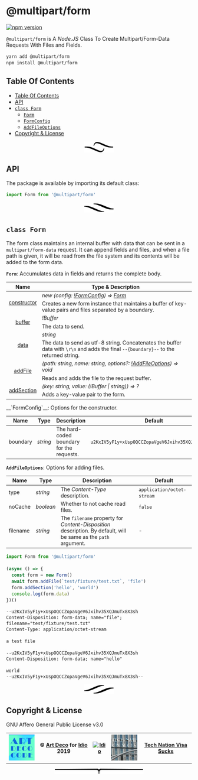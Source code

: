 # @multipart/form

[![npm version](https://badge.fury.io/js/%40multipart%2Fform.svg)](https://www.npmjs.com/package/@multipart/form)

`@multipart/form` is A _Node.JS_ Class To Create Multipart/Form-Data Requests With Files and Fields.

```sh
yarn add @multipart/form
npm install @multipart/form
```

## Table Of Contents

- [Table Of Contents](#table-of-contents)
- [API](#api)
- [`class Form`](#class-form)
  * [`Form`](#type-form)
  * [`FormConfig`](#type-formconfig)
  * [`AddFileOptions`](#type-addfileoptions)
- [Copyright & License](#copyright--license)

<p align="center"><a href="#table-of-contents">
  <img src="/.documentary/section-breaks/0.svg?sanitize=true">
</a></p>

## API

The package is available by importing its default class:

```js
import Form from '@multipart/form'
```

<p align="center"><a href="#table-of-contents">
  <img src="/.documentary/section-breaks/1.svg?sanitize=true">
</a></p>

## `class Form`

The form class maintains an internal buffer with data that can be sent in a `multipart/form-data` request. It can append fields and files, and when a file path is given, it will be read from the file system and its contents will be added to the form data.

__<a name="type-form">`Form`</a>__: Accumulates data in fields and returns the complete body.
<table>
 <thead><tr>
  <th>Name</th>
  <th>Type &amp; Description</th>
 </tr></thead>
 <tr>
  <td rowSpan="3" align="center"><ins>constructor</ins></td>
  <td><em>new (config: <a href="#type-formconfig" title="Options for the constructor.">!FormConfig</a>) => <a href="#type-form" title="Accumulates data in fields and returns the complete body.">Form</a></em></td>
 </tr>
 <tr></tr>
 <tr>
  <td>
   Creates a new form instance that maintains a buffer of key-value pairs and files separated by a boundary.
  </td>
 </tr>
 <tr>
  <td rowSpan="3" align="center"><ins>buffer</ins></td>
  <td><em>!Buffer</em></td>
 </tr>
 <tr></tr>
 <tr>
  <td>
   The data to send.
  </td>
 </tr>
 <tr>
  <td rowSpan="3" align="center"><ins>data</ins></td>
  <td><em>string</em></td>
 </tr>
 <tr></tr>
 <tr>
  <td>
   The data to send as utf-8 string. Concatenates the buffer data with <code>\r\n</code> and adds the final <code>--{boundary}--</code> to the returned string.
  </td>
 </tr>
 <tr>
  <td rowSpan="3" align="center"><ins>addFile</ins></td>
  <td><em>(path: string, name: string, options?: <a href="#type-addfileoptions" title="Options for adding files.">!AddFileOptions</a>) => void</em></td>
 </tr>
 <tr></tr>
 <tr>
  <td>
   Reads and adds the file to the request buffer.
  </td>
 </tr>
 <tr>
  <td rowSpan="3" align="center"><ins>addSection</ins></td>
  <td><em>(key: string, value: (!Buffer | string)) => ?</em></td>
 </tr>
 <tr></tr>
 <tr>
  <td>
   Adds a key-value pair to the form.
  </td>
 </tr>
</table>
__<a name="type-formconfig">`FormConfig`</a>__: Options for the constructor.


|   Name   |      Type       |                Description                |                      Default                       |
| -------- | --------------- | ----------------------------------------- | -------------------------------------------------- |
| boundary | <em>string</em> | The hard-coded boundary for the requests. | `u2KxIV5yF1y+xUspOQCCZopaVgeV6Jxihv35XQJmuTx8X3sh` |


__<a name="type-addfileoptions">`AddFileOptions`</a>__: Options for adding files.


|   Name   |       Type       |                                                   Description                                                   |          Default           |
| -------- | ---------------- | --------------------------------------------------------------------------------------------------------------- | -------------------------- |
| type     | <em>string</em>  | The _Content-Type_ description.                                                                                 | `application/octet-stream` |
| noCache  | <em>boolean</em> | Whether to not cache read files.                                                                                | `false`                    |
| filename | <em>string</em>  | The `filename` property for _Content-Disposition_ description. By default, will be same as the `path` argument. | -                          |

```js
import Form from '@multipart/form'

(async () => {
  const form = new Form()
  await form.addFile(`test/fixture/test.txt`, 'file')
  form.addSection('hello', 'world')
  console.log(form.data)
})()
```
```http
--u2KxIV5yF1y+xUspOQCCZopaVgeV6Jxihv35XQJmuTx8X3sh
Content-Disposition: form-data; name="file"; filename="test/fixture/test.txt"
Content-Type: application/octet-stream

a test file

--u2KxIV5yF1y+xUspOQCCZopaVgeV6Jxihv35XQJmuTx8X3sh
Content-Disposition: form-data; name="hello"

world
--u2KxIV5yF1y+xUspOQCCZopaVgeV6Jxihv35XQJmuTx8X3sh--
```

<p align="center"><a href="#table-of-contents">
  <img src="/.documentary/section-breaks/2.svg?sanitize=true">
</a></p>

## Copyright & License

GNU Affero General Public License v3.0

<table>
  <tr>
    <th>
      <a href="https://artd.eco">
        <img width="100" src="https://raw.githubusercontent.com/wrote/wrote/master/images/artdeco.png"
          alt="Art Deco">
      </a>
    </th>
    <th>© <a href="https://artd.eco">Art Deco</a> for <a href="https://idio.cc">Idio</a> 2019</th>
    <th>
      <a href="https://idio.cc">
        <img src="https://avatars3.githubusercontent.com/u/40834161?s=100" width="100" alt="Idio">
      </a>
    </th>
    <th>
      <a href="https://www.technation.sucks" title="Tech Nation Visa">
        <img width="100" src="https://raw.githubusercontent.com/idiocc/cookies/master/wiki/arch4.jpg"
          alt="Tech Nation Visa">
      </a>
    </th>
    <th><a href="https://www.technation.sucks">Tech Nation Visa Sucks</a></th>
  </tr>
</table>

<p align="center"><a href="#table-of-contents">
  <img src="/.documentary/section-breaks/-1.svg?sanitize=true">
</a></p>